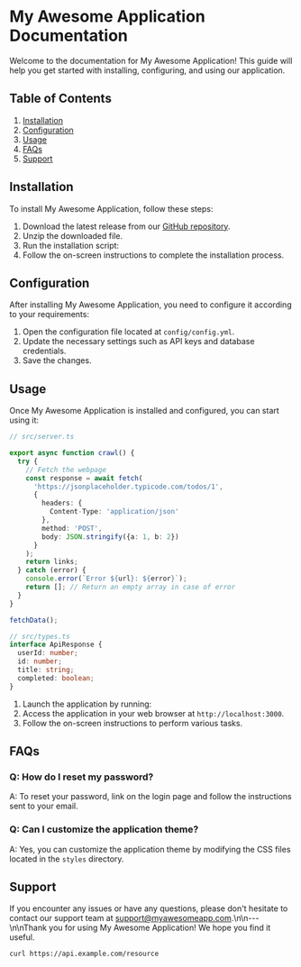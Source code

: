 # My Awesome Application Documentation

Welcome to the documentation for My Awesome Application! This guide will help you get started with installing, configuring, and using our application.

## Table of Contents

1. [Installation](#installation)
2. [Configuration](#configuration)
3. [Usage](#usage)
4. [FAQs](#faqs)
5. [Support](#support)

## Installation

To install My Awesome Application, follow these steps:

1. Download the latest release from our [GitHub repository](https://github.com/my-awesome-app).
2. Unzip the downloaded file.
3. Run the installation script:
4. Follow the on-screen instructions to complete the installation process.

## Configuration

After installing My Awesome Application, you need to configure it according to your requirements:

1. Open the configuration file located at `config/config.yml`.
2. Update the necessary settings such as API keys and database credentials.
3. Save the changes.

## Usage

Once My Awesome Application is installed and configured, you can start using it:

```typescript
// src/server.ts

export async function crawl() {
  try {
    // Fetch the webpage
    const response = await fetch(
      'https://jsonplaceholder.typicode.com/todos/1',
      {
        headers: {
          Content-Type: 'application/json'
        },
        method: 'POST',
        body: JSON.stringify({a: 1, b: 2})
      }
    );
    return links;
  } catch (error) {
    console.error(`Error ${url}: ${error}`);
    return []; // Return an empty array in case of error
  }
}

fetchData();

// src/types.ts
interface ApiResponse {
  userId: number;
  id: number;
  title: string;
  completed: boolean;
}
```

1. Launch the application by running:
2. Access the application in your web browser at `http://localhost:3000`.
3. Follow the on-screen instructions to perform various tasks.

## FAQs

### Q: How do I reset my password?

A: To reset your password, link on the login page and follow the instructions sent to your email.

### Q: Can I customize the application theme?

A: Yes, you can customize the application theme by modifying the CSS files located in the `styles` directory.

## Support

If you encounter any issues or have any questions, please don't hesitate to contact our support team at support@myawesomeapp.com.\n\n---\n\nThank you for using My Awesome Application! We hope you find it useful.

```bash
curl https://api.example.com/resource
```
